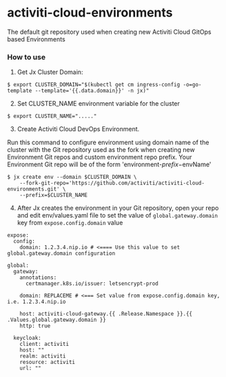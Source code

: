 # activiti-cloud-environments

The default git repository used when creating new Activiti Cloud GitOps based Environments

### How to use

1. Get Jx Cluster Domain:

```
$ export CLUSTER_DOMAIN="$(kubectl get cm ingress-config -o=go-template --template='{{.data.domain}}' -n jx)"
```

2. Set CLUSTER_NAME environment variable for the cluster 

```
$ export CLUSTER_NAME="....."
```

3. Create Activiti Cloud DevOps Environment. 

Run this command to configure environment using domain name of the cluster with the Git repository used as the fork when creating new Environment Git repos
and custom environment repo prefix. Your Environment Git repo will be of the form 'environment-$prefix-$envName'

```
$ jx create env --domain $CLUSTER_DOMAIN \
	--fork-git-repo='https://github.com/activiti/activiti-cloud-environments.git' \
	--prefix=$CLUSTER_NAME
```

4. After Jx creates the environment in your Git repository, open your repo and edit env/values.yaml file 
to set the value of `global.gateway.domain` key from `expose.config.domain` value

```
expose:
  config:
    domain: 1.2.3.4.nip.io # <==== Use this value to set global.gateway.domain configuration

global:
  gateway:
    annotations:
      certmanager.k8s.io/issuer: letsencrypt-prod

    domain: REPLACEME # <=== Set value from expose.config.domain key, i.e. 1.2.3.4.nip.io

    host: activiti-cloud-gateway.{{ .Release.Namespace }}.{{ .Values.global.gateway.domain }}
    http: true

  keycloak:
    client: activiti
    host: ""
    realm: activiti
    resource: activiti
    url: ""
```    
